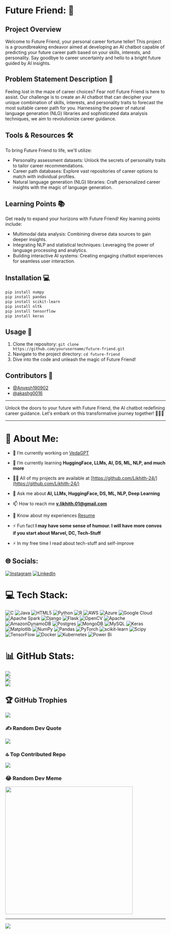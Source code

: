 # Future Friend: 🔮

## Project Overview
Welcome to Future Friend, your personal career fortune teller! This project is a groundbreaking endeavor aimed at developing an AI chatbot capable of predicting your future career path based on your skills, interests, and personality. Say goodbye to career uncertainty and hello to a bright future guided by AI insights.

## Problem Statement Description 🎯
Feeling lost in the maze of career choices? Fear not! Future Friend is here to assist. Our challenge is to create an AI chatbot that can decipher your unique combination of skills, interests, and personality traits to forecast the most suitable career path for you. Harnessing the power of natural language generation (NLG) libraries and sophisticated data analysis techniques, we aim to revolutionize career guidance.

## Tools & Resources 🛠️
To bring Future Friend to life, we'll utilize:
- Personality assessment datasets: Unlock the secrets of personality traits to tailor career recommendations.
- Career path databases: Explore vast repositories of career options to match with individual profiles.
- Natural language generation (NLG) libraries: Craft personalized career insights with the magic of language generation.
  
## Learning Points 📚
Get ready to expand your horizons with Future Friend! Key learning points include:
- Multimodal data analysis: Combining diverse data sources to gain deeper insights.
- Integrating NLP and statistical techniques: Leveraging the power of language processing and analytics.
- Building interactive AI systems: Creating engaging chatbot experiences for seamless user interaction.

## Installation 💻
```bash
pip install numpy
pip install pandas
pip install scikit-learn
pip install nltk
pip install tensorflow
pip install keras
```

## Usage 🚀
1. Clone the repository: `git clone https://github.com/yourusername/future-friend.git`
2. Navigate to the project directory: `cd future-friend`
3. Dive into the code and unleash the magic of Future Friend!


## Contributors 🙌
- [@Anvesh190902](https://github.com/Anvesh190902)
- [@akashg0016](https://github.com/akashg0016)


---

Unlock the doors to your future with Future Friend, the AI chatbot redefining career guidance. Let's embark on this transformative journey together! 🌟✨🚀

---

# 💫 About Me:
- 🔭 I’m currently working on [VedaGPT](https://github.com/Likhith-24/VedaGPT)

- 🌱 I’m currently learning **HuggingFace, LLMs, AI, DS, ML, NLP, and much more**

- 👨‍💻 All of my projects are available at [https://github.com/Likhith-24/](https://github.com/Likhith-24/)

- 💬 Ask me about **AI, LLMs, HuggingFace, DS, ML, NLP, Deep Learning**

- 📫 How to reach me **v.likhith.01@gmail.com**

- 📄 Know about my experiences [Resume](https://drive.google.com/file/d/1DiQ2ocpqxEab2rEXiaODP2Osyjn5dp0V/view?usp=sharing)

- ⚡ Fun fact **I may have some sense of humour. I will have more convos if you start about Marvel, DC, Tech-Stuff**

- ⚡ In my free time I read about tech-stuff and self-improve


## 🌐 Socials:
[![Instagram](https://img.shields.io/badge/Instagram-%23E4405F.svg?logo=Instagram&logoColor=white)](https://instagram.com/likhith.24) [![LinkedIn](https://img.shields.io/badge/LinkedIn-%230077B5.svg?logo=linkedin&logoColor=white)](https://linkedin.com/in/https://www.linkedin.com/in/v-likhith) 

# 💻 Tech Stack:
![C](https://img.shields.io/badge/c-%2300599C.svg?style=for-the-badge&logo=c&logoColor=white) ![Java](https://img.shields.io/badge/java-%23ED8B00.svg?style=for-the-badge&logo=openjdk&logoColor=white) ![HTML5](https://img.shields.io/badge/html5-%23E34F26.svg?style=for-the-badge&logo=html5&logoColor=white) ![Python](https://img.shields.io/badge/python-3670A0?style=for-the-badge&logo=python&logoColor=ffdd54) ![R](https://img.shields.io/badge/r-%23276DC3.svg?style=for-the-badge&logo=r&logoColor=white) ![AWS](https://img.shields.io/badge/AWS-%23FF9900.svg?style=for-the-badge&logo=amazon-aws&logoColor=white) ![Azure](https://img.shields.io/badge/azure-%230072C6.svg?style=for-the-badge&logo=microsoftazure&logoColor=white) ![Google Cloud](https://img.shields.io/badge/GoogleCloud-%234285F4.svg?style=for-the-badge&logo=google-cloud&logoColor=white) ![Apache Spark](https://img.shields.io/badge/Apache%20Spark-FDEE21?style=for-the-badge&logo=apachespark&logoColor=black) ![Django](https://img.shields.io/badge/django-%23092E20.svg?style=for-the-badge&logo=django&logoColor=white) ![Flask](https://img.shields.io/badge/flask-%23000.svg?style=for-the-badge&logo=flask&logoColor=white) ![OpenCV](https://img.shields.io/badge/opencv-%23white.svg?style=for-the-badge&logo=opencv&logoColor=white) ![Apache](https://img.shields.io/badge/apache-%23D42029.svg?style=for-the-badge&logo=apache&logoColor=white) ![AmazonDynamoDB](https://img.shields.io/badge/Amazon%20DynamoDB-4053D6?style=for-the-badge&logo=Amazon%20DynamoDB&logoColor=white) ![Postgres](https://img.shields.io/badge/postgres-%23316192.svg?style=for-the-badge&logo=postgresql&logoColor=white) ![MongoDB](https://img.shields.io/badge/MongoDB-%234ea94b.svg?style=for-the-badge&logo=mongodb&logoColor=white) ![MySQL](https://img.shields.io/badge/mysql-%2300000f.svg?style=for-the-badge&logo=mysql&logoColor=white) ![Keras](https://img.shields.io/badge/Keras-%23D00000.svg?style=for-the-badge&logo=Keras&logoColor=white) ![Matplotlib](https://img.shields.io/badge/Matplotlib-%23ffffff.svg?style=for-the-badge&logo=Matplotlib&logoColor=black) ![NumPy](https://img.shields.io/badge/numpy-%23013243.svg?style=for-the-badge&logo=numpy&logoColor=white) ![Pandas](https://img.shields.io/badge/pandas-%23150458.svg?style=for-the-badge&logo=pandas&logoColor=white) ![PyTorch](https://img.shields.io/badge/PyTorch-%23EE4C2C.svg?style=for-the-badge&logo=PyTorch&logoColor=white) ![scikit-learn](https://img.shields.io/badge/scikit--learn-%23F7931E.svg?style=for-the-badge&logo=scikit-learn&logoColor=white) ![Scipy](https://img.shields.io/badge/SciPy-%230C55A5.svg?style=for-the-badge&logo=scipy&logoColor=%white) ![TensorFlow](https://img.shields.io/badge/TensorFlow-%23FF6F00.svg?style=for-the-badge&logo=TensorFlow&logoColor=white) ![Docker](https://img.shields.io/badge/docker-%230db7ed.svg?style=for-the-badge&logo=docker&logoColor=white) ![Kubernetes](https://img.shields.io/badge/kubernetes-%23326ce5.svg?style=for-the-badge&logo=kubernetes&logoColor=white) ![Power Bi](https://img.shields.io/badge/power_bi-F2C811?style=for-the-badge&logo=powerbi&logoColor=black)
# 📊 GitHub Stats:
![](https://github-readme-stats.vercel.app/api?username=Likhith-24&theme=dark&hide_border=false&include_all_commits=true&count_private=true)<br/>
![](https://github-readme-streak-stats.herokuapp.com/?user=Likhith-24&theme=dark&hide_border=false)<br/>
![](https://github-readme-stats.vercel.app/api/top-langs/?username=Likhith-24&theme=dark&hide_border=false&include_all_commits=true&count_private=true&layout=compact)

## 🏆 GitHub Trophies
![](https://github-profile-trophy.vercel.app/?username=Likhith-24&theme=dracula&no-frame=false&no-bg=false&margin-w=4)

### ✍️ Random Dev Quote
![](https://quotes-github-readme.vercel.app/api?type=vetical&theme=dark)

### 🔝 Top Contributed Repo
![](https://github-contributor-stats.vercel.app/api?username=Likhith-24&limit=5&theme=dracula&combine_all_yearly_contributions=true)

### 😂 Random Dev Meme
<img src='https://randommeme-five.vercel.app/' style="height: 400px;"/>

---
[![](https://visitcount.itsvg.in/api?id=Likhith-24&icon=2&color=12)](https://visitcount.itsvg.in)


